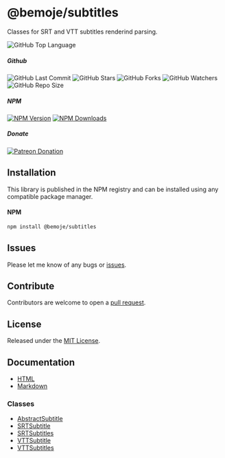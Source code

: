 # @bemoje/subtitles
Classes for SRT and VTT subtitles renderind parsing.

![GitHub Top Language](https://img.shields.io/github/languages/top/bemoje/https://github.com/bemoje/tsmono)

##### Github
![GitHub Last Commit](https://img.shields.io/github/last-commit/bemoje/https://github.com/bemoje/tsmono?color=red)
![GitHub Stars](https://img.shields.io/github/stars/bemoje/https://github.com/bemoje/tsmono)
![GitHub Forks](https://img.shields.io/github/forks/bemoje/https://github.com/bemoje/tsmono)
![GitHub Watchers](https://img.shields.io/github/watchers/bemoje/https://github.com/bemoje/tsmono)
![GitHub Repo Size](https://img.shields.io/github/repo-size/bemoje/https://github.com/bemoje/tsmono)

##### NPM
<span><a href="https://npmjs.org/@bemoje/subtitles" title="View this project on NPM"><img src="https://img.shields.io/npm/v/@bemoje/subtitles" alt="NPM Version" /></a></span>
<span><a href="https://npmjs.org/@bemoje/subtitles" title="NPM Downloads"><img src="https://img.shields.io/npm/dt/@bemoje/subtitles" alt="NPM Downloads" /></a></span>


##### Donate
<span><a href="https://www.patreon.com/user?u=40752770" title="Donate using Patreon"><img src="https://img.shields.io/badge/patreon-donate-yellow.svg" alt="Patreon Donation" /></a></span>

## Installation
This library is published in the NPM registry and can be installed using any compatible package manager.

#### NPM
```sh
npm install @bemoje/subtitles
```


## Issues
Please let me know of any bugs or [issues](https://github.com/bemoje/https://github.com/bemoje/tsmono/issues).

## Contribute
Contributors are welcome to open a [pull request](https://github.com/bemoje/https://github.com/bemoje/tsmono/pulls).

## License
Released under the [MIT License](./LICENSE).

## Documentation
- [HTML](https://github.com/bemoje/tsmono/blob/main/docs/html/index.html)
- [Markdown](https://github.com/bemoje/tsmono/blob/main/docs/md/subtitles/index.md)

### Classes

- [AbstractSubtitle](https://github.com/bemoje/tsmono/blob/main/docs/md/subtitles/classes/AbstractSubtitle.md)
- [SRTSubtitle](https://github.com/bemoje/tsmono/blob/main/docs/md/subtitles/classes/SRTSubtitle.md)
- [SRTSubtitles](https://github.com/bemoje/tsmono/blob/main/docs/md/subtitles/classes/SRTSubtitles.md)
- [VTTSubtitle](https://github.com/bemoje/tsmono/blob/main/docs/md/subtitles/classes/VTTSubtitle.md)
- [VTTSubtitles](https://github.com/bemoje/tsmono/blob/main/docs/md/subtitles/classes/VTTSubtitles.md)
